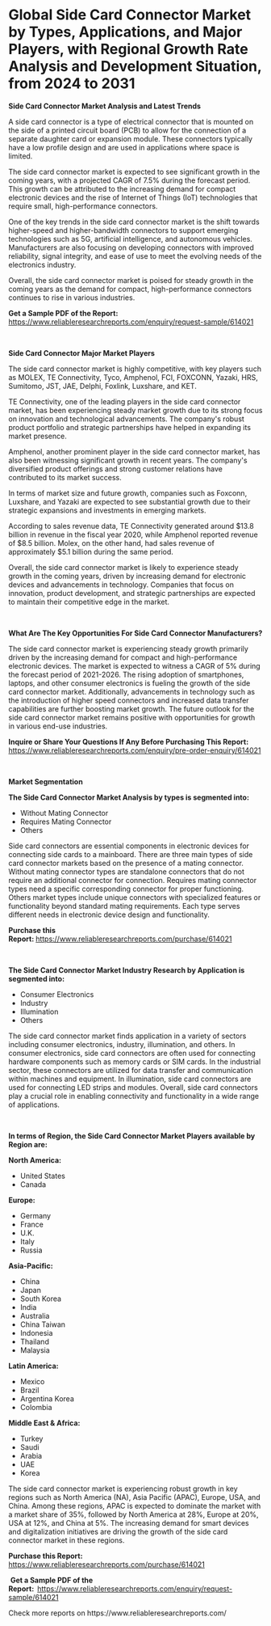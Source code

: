 <p><h1>Global Side Card Connector Market by Types, Applications, and Major Players, with Regional Growth Rate Analysis and Development Situation, from 2024 to 2031</h1></p><p><strong>Side Card Connector Market Analysis and Latest Trends</strong></p>
<p><p>A side card connector is a type of electrical connector that is mounted on the side of a printed circuit board (PCB) to allow for the connection of a separate daughter card or expansion module. These connectors typically have a low profile design and are used in applications where space is limited.</p><p>The side card connector market is expected to see significant growth in the coming years, with a projected CAGR of 7.5% during the forecast period. This growth can be attributed to the increasing demand for compact electronic devices and the rise of Internet of Things (IoT) technologies that require small, high-performance connectors.</p><p>One of the key trends in the side card connector market is the shift towards higher-speed and higher-bandwidth connectors to support emerging technologies such as 5G, artificial intelligence, and autonomous vehicles. Manufacturers are also focusing on developing connectors with improved reliability, signal integrity, and ease of use to meet the evolving needs of the electronics industry.</p><p>Overall, the side card connector market is poised for steady growth in the coming years as the demand for compact, high-performance connectors continues to rise in various industries.</p></p>
<p><strong>Get a Sample PDF of the Report:&nbsp;</strong> <a href="https://www.reliableresearchreports.com/enquiry/request-sample/614021">https://www.reliableresearchreports.com/enquiry/request-sample/614021</a></p>
<p>&nbsp;</p>
<p><strong>Side Card Connector Major Market Players</strong></p>
<p><p>The side card connector market is highly competitive, with key players such as MOLEX, TE Connectivity, Tyco, Amphenol, FCI, FOXCONN, Yazaki, HRS, Sumitomo, JST, JAE, Delphi, Foxlink, Luxshare, and KET. </p><p>TE Connectivity, one of the leading players in the side card connector market, has been experiencing steady market growth due to its strong focus on innovation and technological advancements. The company's robust product portfolio and strategic partnerships have helped in expanding its market presence. </p><p>Amphenol, another prominent player in the side card connector market, has also been witnessing significant growth in recent years. The company's diversified product offerings and strong customer relations have contributed to its market success.</p><p>In terms of market size and future growth, companies such as Foxconn, Luxshare, and Yazaki are expected to see substantial growth due to their strategic expansions and investments in emerging markets.</p><p>According to sales revenue data, TE Connectivity generated around $13.8 billion in revenue in the fiscal year 2020, while Amphenol reported revenue of $8.5 billion. Molex, on the other hand, had sales revenue of approximately $5.1 billion during the same period.</p><p>Overall, the side card connector market is likely to experience steady growth in the coming years, driven by increasing demand for electronic devices and advancements in technology. Companies that focus on innovation, product development, and strategic partnerships are expected to maintain their competitive edge in the market.</p></p>
<p>&nbsp;</p>
<p><strong>What Are The Key Opportunities For Side Card Connector Manufacturers?</strong></p>
<p><p>The side card connector market is experiencing steady growth primarily driven by the increasing demand for compact and high-performance electronic devices. The market is expected to witness a CAGR of 5% during the forecast period of 2021-2026. The rising adoption of smartphones, laptops, and other consumer electronics is fueling the growth of the side card connector market. Additionally, advancements in technology such as the introduction of higher speed connectors and increased data transfer capabilities are further boosting market growth. The future outlook for the side card connector market remains positive with opportunities for growth in various end-use industries.</p></p>
<p><strong>Inquire or Share Your Questions If Any Before Purchasing This Report:</strong> <a href="https://www.reliableresearchreports.com/enquiry/pre-order-enquiry/614021">https://www.reliableresearchreports.com/enquiry/pre-order-enquiry/614021</a></p>
<p>&nbsp;</p>
<p><strong>Market Segmentation</strong></p>
<p><strong>The Side Card Connector Market Analysis by types is segmented into:</strong></p>
<p><ul><li>Without Mating Connector</li><li>Requires Mating Connector</li><li>Others</li></ul></p>
<p><p>Side card connectors are essential components in electronic devices for connecting side cards to a mainboard. There are three main types of side card connector markets based on the presence of a mating connector. Without mating connector types are standalone connectors that do not require an additional connector for connection. Requires mating connector types need a specific corresponding connector for proper functioning. Others market types include unique connectors with specialized features or functionality beyond standard mating requirements. Each type serves different needs in electronic device design and functionality.</p></p>
<p><strong>Purchase this Report:&nbsp;</strong><a href="https://www.reliableresearchreports.com/purchase/614021">https://www.reliableresearchreports.com/purchase/614021</a></p>
<p>&nbsp;</p>
<p><strong>The Side Card Connector Market Industry Research by Application is segmented into:</strong></p>
<p><ul><li>Consumer Electronics</li><li>Industry</li><li>Illumination</li><li>Others</li></ul></p>
<p><p>The side card connector market finds application in a variety of sectors including consumer electronics, industry, illumination, and others. In consumer electronics, side card connectors are often used for connecting hardware components such as memory cards or SIM cards. In the industrial sector, these connectors are utilized for data transfer and communication within machines and equipment. In illumination, side card connectors are used for connecting LED strips and modules. Overall, side card connectors play a crucial role in enabling connectivity and functionality in a wide range of applications.</p></p>
<p>&nbsp;</p>
<p><strong>In terms of Region, the Side Card Connector Market Players available by Region are:</strong></p>
<p>
    <p> <strong> North America: </strong>
        <ul>
            <li>United States</li>
            <li>Canada</li>
        </ul>
        </p> 
    <p> <strong> Europe: </strong>
        <ul>
            <li>Germany</li>
            <li>France</li>
            <li>U.K.</li>
            <li>Italy</li>
            <li>Russia</li>
        </ul>
        </p> 
    <p> <strong> Asia-Pacific: </strong>
        <ul>
            <li>China</li>
            <li>Japan</li>
            <li>South Korea</li>
            <li>India</li>
            <li>Australia</li>
            <li>China Taiwan</li>
            <li>Indonesia</li>
            <li>Thailand</li>
            <li>Malaysia</li>
        </ul>
        </p> 
    <p> <strong> Latin America: </strong>
        <ul>
            <li>Mexico</li>
            <li>Brazil</li>
            <li>Argentina Korea</li>
            <li>Colombia</li>
        </ul>
        </p> 
    <p> <strong> Middle East & Africa: </strong>
        <ul>
            <li>Turkey</li>
            <li>Saudi</li>
            <li>Arabia</li>
            <li>UAE</li>
            <li>Korea</li>
        </ul>
    </p>
    </p>
<p><p>The side card connector market is experiencing robust growth in key regions such as North America (NA), Asia Pacific (APAC), Europe, USA, and China. Among these regions, APAC is expected to dominate the market with a market share of 35%, followed by North America at 28%, Europe at 20%, USA at 12%, and China at 5%. The increasing demand for smart devices and digitalization initiatives are driving the growth of the side card connector market in these regions.</p></p>
<p><strong>Purchase this Report: </strong><a href="https://www.reliableresearchreports.com/purchase/614021">https://www.reliableresearchreports.com/purchase/614021</a></p>
<p>&nbsp;<strong>Get a Sample PDF of the Report:&nbsp;&nbsp;</strong><a href="https://www.reliableresearchreports.com/enquiry/request-sample/614021">https://www.reliableresearchreports.com/enquiry/request-sample/614021</a></p>
<p><strong></strong></p>
<p>Check more reports on https://www.reliableresearchreports.com/</p>